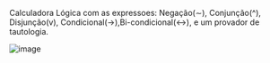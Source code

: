 Calculadora Lógica com as expressoes: Negação(∼), Conjunção(^), Disjunção(v), Condicional(→),Bi-condicional(↔), e um provador de tautologia.

![image](https://github.com/AlvesAlbano/Calculadora_Logica/assets/148901882/05386c84-bc79-4d59-a378-ca71613c4f19)

